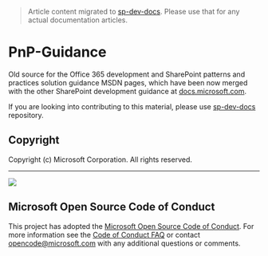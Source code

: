 
> Article content migrated to [sp-dev-docs](https://github.com/SharePoint/sp-dev-docs). Please use that for any actual documentation articles.

# PnP-Guidance
Old source for the Office 365 development and SharePoint patterns and practices solution guidance MSDN pages, which have been now merged with the other SharePoint development guidance at [docs.microsoft.com](https://docs.microsoft.com/en-us/sharepoint/dev/solution-guidance/office-365-development-patterns-and-practices-solution-guidance). 

If you are looking into contributing to this material, please use [sp-dev-docs](https://github.com/SharePoint/sp-dev-docs) repository.


## Copyright

Copyright (c) Microsoft Corporation. All rights reserved.

---

![](https://devofficecdn.azureedge.net/media/Default/PnP/sppnp.png)


## Microsoft Open Source Code of Conduct

This project has adopted the [Microsoft Open Source Code of Conduct](https://opensource.microsoft.com/codeofconduct/).
For more information see the [Code of Conduct FAQ](https://opensource.microsoft.com/codeofconduct/faq/) or contact [opencode@microsoft.com](mailto:opencode@microsoft.com) with any additional questions or comments.
